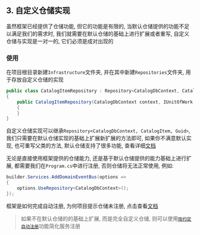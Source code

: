 ## 3. 自定义仓储实现

虽然框架已经提供了仓储功能, 但它的功能是有限的, 当默认仓储提供的功能不足以满足我们的需求时, 我们就需要在默认仓储的基础上进行扩展或者重写, 自定义仓储与实现是一对一的, 它们必须是成对出现的

### 使用

在项目根目录新建`Infrastructure`文件夹, 并在其中新建`Repositories`文件夹, 用于存放自定义仓储的实现

```csharp
public class CatalogItemRepository : Repository<CatalogDbContext, CatalogItem, Guid>, ICatalogItemRepository
{
    public CatalogItemRepository(CatalogDbContext context, IUnitOfWork unitOfWork) : base(context, unitOfWork)
    {
    }
}
```

自定义仓储实现可以继承`Repository<CatalogDbContext, CatalogItem, Guid>`, 我们只需要在默认仓储实现的基础上扩展新扩展的方法即可, 如果你不满意默认实现, 也可重写父类的方法, 默认仓储支持了很多功能, 查看详细[文档](/framework/building-blocks/ddd/repository)

无论是直接使用框架提供的仓储能力, 还是基于默认仓储提供的能力基础上进行扩展, 都需要我们在`Program.cs`中进行注册, 否则仓储将无法正常使用, 例如:

```csharp
builder.Services.AddDomainEventBus(options =>
{
    options.UseRepository<CatalogDbContext>();
});
```

框架是如何完成自动注册, 为何项目提示仓储未注册, 点击查看[文档](/framework/building-blocks/ddd/repository)

> 如果不在默认仓储的的基础上扩展, 而是完全自定义仓储, 则可以使用[`按约定自动注册`](/framework/utils/extensions/dependency-injection)功能简化服务注册